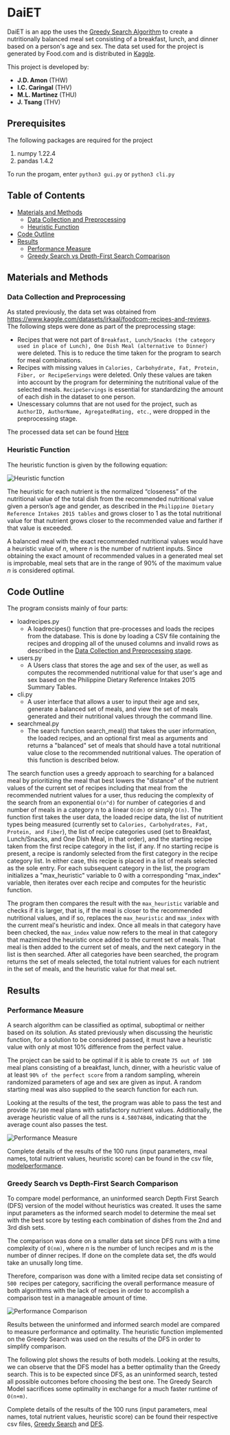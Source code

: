 # DaiET

DaiET is an app the uses the 
[Greedy Search Algorithm](https://en.wikipedia.org/wiki/Greedy_algorithm) to create a nutritionally balanced meal set consisting of a breakfast, lunch, and dinner based on a person's age and sex. The data set used for the project is generated by Food.com and is distributed in [Kaggle](https://www.kaggle.com/datasets/irkaal/foodcom-recipes-and-reviews).

This project is developed by:
* **J.D. Amon** (THW)
* **I.C. Caringal** (THV)
* **M.L. Martinez** (THU)
* **J. Tsang** (THV)

## Prerequisites
The following packages are required for the project
1. numpy 1.22.4
2. pandas 1.4.2

To run the progam, enter `python3 gui.py` or `python3 cli.py`

## Table of Contents
* [Materials and Methods](#materials-and-methods)
  * [Data Collection and Preprocessing](#data-collection-and-preprocessing)
  * [Heuristic Function](#heuristic-function)
* [Code Outline](#code-outline)
* [Results](#results)
  * [Performance Measure](#performance-measure)
  * [Greedy Search vs Depth-First Search Comparison](#greedy-search-vs-depth-first-search-comparison)

## Materials and Methods

### Data Collection and Preprocessing
As stated previously, the data set was obtained from https://www.kaggle.com/datasets/irkaal/foodcom-recipes-and-reviews. The following steps were done as part of the preprocessing stage:
* Recipes that were not part of `Breakfast, Lunch/Snacks (the category used in place of Lunch), One Dish Meal (alternative to Dinner)` were deleted. This is to reduce the time taken for the program to search for meal combinations.
* Recipes with missing values in `Calories, Carbohydrate, Fat, Protein, Fiber, or RecipeServings` were deleted. Only these values are taken into account by the program for determining the nutritional value of the selected meals. `RecipeServings` is essential for standardizing the amount of each dish in the dataset to one person. 
* Unescessary columns that are not used for the project, such as `AuthorID, AuthorName, AgregatedRating, etc.`, were dropped in the preprocessing stage.

The processed data set can be found [Here](https://github.com/jltsang/DaiET/blob/main/csv_files/recipes.csv)

### Heuristic Function
The heuristic function is given by the following equation:

![Heuristic function](./readme/heuristic.png)  

The heuristic for each nutrient is the normalized “closeness” of the nutritional value of the total dish from the recommended nutritional value given a person’s age and gender, as described in the `Philippine Dietary Reference Intakes 2015 tables` and grows closer to 1 as the total nutritional value for that nutrient grows closer to the recommended value and farther if that value is exceeded.

A balanced meal with the exact recommended nutritional values would have a heuristic value of *n*, where *n* is the number of nutrient inputs. Since obtaining the exact amount of recommended values in a generated meal set is improbable, meal sets that are in the range of 90% of the maximum value *n* is considered optimal.

## Code Outline
The program consists mainly of four parts:
* loadrecipes.py
  * A loadrecipes() function that pre-processes and loads the recipes from the database. This is done by loading a CSV file containing the recipes and dropping all of the unused columns and invalid rows as described in the [Data Collection and Preprocessing stage](#data-collection-and-preprocessing-stage).
* users.py
  * A Users class that stores the age and sex of the user, as well as computes the recommended nutritional value for that user's age and sex based on the Philippine Dietary Reference Intakes 2015 Summary Tables.
* cli.py
  * A user interface that allows a user to input their age and sex, generate a balanced set of meals, and view the set of meals generated and their nutritional values through the command lline.
* searchmeal.py
  * The search function search_meal() that takes the user information, the loaded recipes, and an optional first meal as arguments and returns a "balanced" set of meals that should have a total nutritional value close to the recommended nutritional values. The operation of this function is described below.

The search function uses a greedy approach to searching for a balanced meal by prioritizing the meal that best lowers the "distance" of the nutrient values of the current set of recipes including that meal from the recommended nutrient values for a user, thus reducing the complexity of the search from an exponential `O(n^d)` for number of categories d and number of meals in a category n to a linear `O(dn)` or simply `O(n)`. The function first takes the user data, the loaded recipe data, the list of nutritient types being measured (currently set to `Calories, Carbohydrates, Fat, Protein, and Fiber`), the list of recipe categories used (set to Breakfast, Lunch/Snacks, and One Dish Meal, in that order), and the starting recipe taken from the first recipe category in the list, if any. If no starting recipe is present, a recipe is randomly selected from the first category in the recipe category list. In either case, this recipe is placed in a list of meals selected as the sole entry.
For each subsequent category in the list, the program initializes a "max_heuristic" variable to 0 with a corresponding "max_index" variable, then iterates over each recipe and computes for the heuristic function.
  
The program then compares the result with the `max_heuristic` variable and checks if it is larger, that is, if the meal is closer to the recommended nutritional values, and if so, replaces the `max_heuristic` and `max_index` with the current meal's heuristic and index. Once all meals in that category have been checked, the `max_index` value now refers to the meal in that category that mazimized the heuristic once added to the current set of meals. That meal is then added to the current set of meals, and the next category in the list is then searched. After all categories have been searched, the program returns the set of meals selected, the total nutrient values for each nutrient in the set of meals, and the heuristic value for that meal set.

## Results

### Performance Measure
A search algorithm can be classified as optimal, suboptimal or neither based on its solution. As stated previously when discussing the heuristic function, for a solution to be considered passed, it must have a heuristic value with only at most 10% difference from the perfect value.

The project can be said to be optimal if it is able to create `75 out of 100` meal plans consisting of a breakfast, lunch, dinner, with a heuristic value of at least `90% of the perfect score` from a random sampling, wherein randomized parameters of age and sex are given as input. A random starting meal was also supplied to the search function for each run.

Looking at the results of the test, the program was able to pass the test and provide `76/100` meal plans with satisfactory nutrient values. Additionally, the average heuristic value of all the runs is `4.58074846`, indicating that the average count also passes the test.

![Performance Measure](./readme/performance_ave.png)  

Complete details of the results of the 100 runs (input parameters, meal names, total nutrient values, heuristic score) can be found in the csv file, [modelperformance](https://github.com/jltsang/DaiET/blob/main/csv_files/modelperformance.csv).

### Greedy Search vs Depth-First Search Comparison

To compare model performance, an uninformed search Depth First Search (DFS) version of the model without heuristics was created. It uses the same input parameters as the informed search model to determine the meal set with the best score by testing each combination of dishes from the 2nd and 3rd dish sets. 

The comparison was done on a smaller data set since DFS runs with a time complexity of `O(nm)`, where *n* is the number of lunch recipes and *m* is the number of dinner recipes. If done on the complete data set, the dfs would take an unusally long time. 

Therefore, comparison was done with a limited recipe data set consisting of `500 `recipes per category, sacrificing the overall performance measure of both algorithms with the lack of recipes in order to accomplish a comparison test in a manageable amount of time.

![Performance Comparison](./readme/comparison_plot.png)  

Results between the uninformed and informed search model are compared to measure performance and optimality. The heuristic function implemented on the Greedy Search was used on the results of the DFS in order to simplify comparison.

The following plot shows the results of both models. Looking at the results, we can observe that the DFS model has a better optimality than the Greedy search. This is  to be expected since DFS, as an uninformed search, tested all possible outcomes before choosing the best one. The Greedy Search Model sacrifices some optimality in exchange for a much faster runtime of `O(n+m)`.

Complete details of the results of the 100 runs (input parameters, meal names, total nutrient values, heuristic score) can be found their respective csv files, [Greedy Search](https://github.com/jltsang/DaiET/blob/main/csv_files/searchresults.csv) and [DFS](https://github.com/jltsang/DaiET/blob/main/csv_files/uninformed_searchresults.csv).
